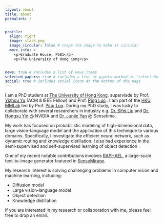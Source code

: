 ```yaml
---
layout: about
title: about
permalink: /


profile:
  align: right
  image: slack.png
  image_circular: false # crops the image to make it circular
  more_info: >
    <p>Graduate House, P501</p>
    <p>The University of Hong Kong</p>


news: true # includes a list of news items
selected_papers: true # includes a list of papers marked as "selected={true}"
social: true # includes social icons at the bottom of the page
---
```


I am a PhD student at [The University of Hong Kong](https://www.hku.hk/), supervisde by Prof. [Yizhou Yu](https://i.cs.hku.hk/~yzyu/) (ACM & IEEE Fellow) and Prof. [Ping Luo](https://www.cs.hku.hk/index.php/people/academic-staff/pluo) . I am part of the [HKU MMLab](https://mmlab-hku.com/) led by Prof. [Ping Luo](https://www.cs.hku.hk/index.php/people/academic-staff/pluo). During my PhD study, I was lucky to collaborate with several researchers in industry e.g. [Dr. Sifei Liu](https://sifeiliu.net/) and [Dr. Hongxu Yin](https://hongxu-yin.github.io/) @ NVIDIA and [Dr. Junjie Yan](https://scholar.google.com/citations?user=rEYarG0AAAAJ&hl=zh-CN) @ Sensetime. 

My work has focused on probabilistic modeling of high-dimensional data, large vision-language model and the application of this technique to various domains. Specifically, I investigate the efficient neural network, such as dynamic routing and knowledge distillation. I also had experience in the semi-supervised and self-supervised learning of object detection.

One of my recent notable contributions involves [RAPHAEL](https://raphael-painter.github.io/), a large-scale text-to-image generator featured in [SenseMirage](https://miaohua.sensetime.com/).

My research interest is solving challenging problems in computer vision and machine learning, including:
 - Diffusion model
 - Large vision-language model
 - Object detection 
 - Knowledge distillation

If you are interested in my research or collaboration with me, please feel free to drop an email.

